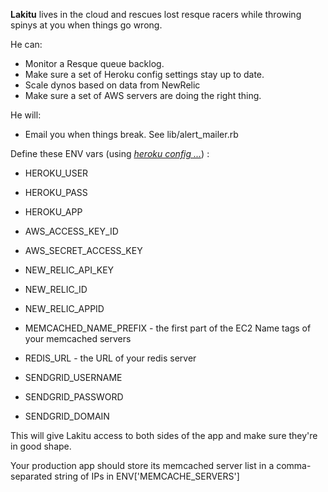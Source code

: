 **Lakitu** lives in the cloud and rescues lost resque racers while throwing spinys at you when things go wrong.

He can:

* Monitor a Resque queue backlog.
* Make sure a set of Heroku config settings stay up to date.
* Scale dynos based on data from NewRelic
* Make sure a set of AWS servers are doing the right thing.
  
He will:

* Email you when things break. See lib/alert_mailer.rb

Define these ENV vars (using _[heroku config ...](http://docs.heroku.com/config-vars)_) :

* HEROKU_USER
* HEROKU_PASS
* HEROKU_APP 

* AWS_ACCESS_KEY_ID
* AWS_SECRET_ACCESS_KEY 

* NEW_RELIC_API_KEY
* NEW_RELIC_ID
* NEW_RELIC_APPID 

* MEMCACHED_NAME_PREFIX - the first part of the EC2 Name tags of your memcached servers
* REDIS_URL - the URL of your redis server

* SENDGRID_USERNAME
* SENDGRID_PASSWORD
* SENDGRID_DOMAIN

This will give Lakitu access to both sides of the app and make sure they're in good shape.

Your production app should store its memcached server list in a comma-separated string of IPs in ENV['MEMCACHE_SERVERS']